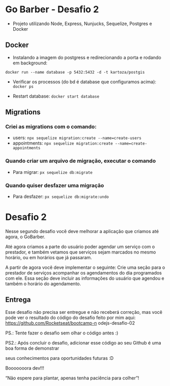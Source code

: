 # Go Barber - Desafio 2

- Projeto utilizando Node, Express, Nunjucks, Sequelize, Postgres e Docker

## Docker

- Instalando a imagem do postgress e redirecionando a porta e rodando em background:

`docker run --name database -p 5432:5432 -d -t kartoza/postgis`

- Verificar os processos (do bd é database que configuramos acima): `docker ps`

- Restart database: `docker start database`

## Migrations

### Criei as migrations com o comando:
- users: `npx sequelize migration:create --name=create-users`
- appointments: `npx sequelize migration:create --name=create-appointments`

### Quando criar um arquivo de migração, executar o comando
- Para migrar:
`px sequelize db:migrate`

### Quando quiser desfazer uma migração
- Para desfazer:
`px sequelize db:migrate:undo`


# Desafio 2

Nesse segundo desafio você deve melhorar a aplicação que criamos até agora, o GoBarber.

Até agora criamos a parte do usuário poder agendar um serviço com o prestador, e também
vetamos que serviços sejam marcados no mesmo horário, ou em horários que já passaram.

A partir de agora você deve implementar o seguinte:
Crie uma seção para o prestador de serviços acompanhar os agendamentos do dia
programados com ele. Essa seção deve incluir as informações do usuário que agendou e
também o horário do agendamento.

## Entrega
Esse desafio não precisa ser entregue e não receberá correção, mas você pode ver o
resultado do código do desafio feito por mim aqui: https://github.com/Rocketseat/bootcamp-n
odejs-desafio-02

PS.: Tente fazer o desafio sem olhar o código antes :)

PS2.: Após concluir o desafio, adicionar esse código ao seu Github é uma boa forma de demonstrar

seus conhecimentos para oportunidades futuras :D

Booooooora dev!!!

“Não espere para plantar, apenas tenha paciência para colher”!
